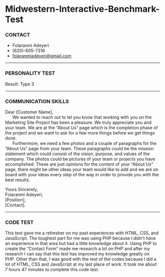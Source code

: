 # Midwestern-Interactive-Benchmark-Test
<h3>CONTACT</h3>
<ul>
<li>Folaranmi Adeyeri</li>
<li>(620)-605-7316</li>
<li><a href="mailto:folaranmiadeyeri@gmail.com">folaranmiadeyeri@gmail.com</a></li>
</ul>
<hr>
<h3>PERSONALITY TEST</h3>
<p>Result: Type 3</p>
<hr>
<h3>COMMUNICATION SKILLS</h3>
<p>Dear [Customer Name],<br>
   &nbsp;&nbsp;&nbsp;&nbsp;&nbsp;&nbsp;We wanted to reach out to let you know that working with you on the Marketing Site Project 
   has been a pleasure. We truly appreciate you and your team. We are at the “About Us” page which is 
   the completion phase of the project and we want to ask for a few more things before we get things done. <br> 
   &nbsp;&nbsp;&nbsp;&nbsp;&nbsp;&nbsp;Furthermore, we need a few photos and a couple of paragraphs for the “About Us” page from your team.
   These paragraphs could be the mission statement which could consist of the vision, purpose, and values of the company.
   The photos could be pictures of your team or projects you have accomplished. These are just opinions for the content of
   your “About Us” page, there might be other ideas your team would like to add and we are on board with your ideas every step
   of the way in order to provide you with the best results. <br>

Yours Sincerely,<br> 
Folaranmi Adeyeri, <br>
[Position],<br>
[Contact].
</p>
<hr>
<h3>CODE TEST</h3>
<p>This test gave me a refresher on my past experiences with HTML, CSS, and JavaScript. 
The toughest part for me was using PHP because I didn’t have an experience in that area but had a little knowledge about it.
Using PHP to create the “Contact Form” made me research a lot on PHP and after my research I can say that this test has improved 
my knowledge greatly on PHP. Other than that, I was good with the rest of the codes because I did a lot of HTML, CSS and 
JavaScript at my last place of work. It took me about 7 hours 47 minutes to complete this code test. 
</p>
